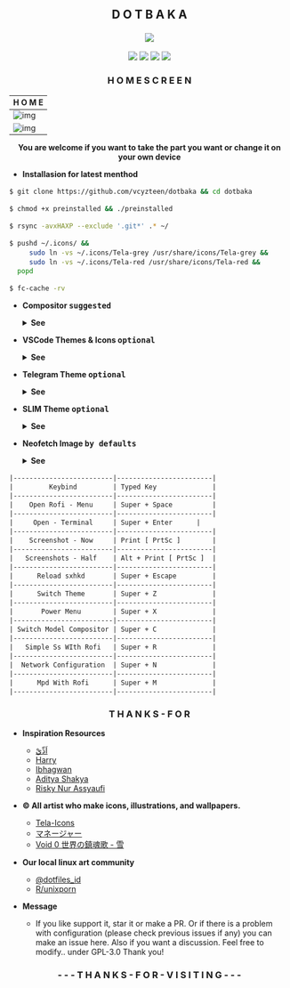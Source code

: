 <b><h2><p align="center">**D O T B A K A**</p></h2></b>

<p align="center"><img src="https://img.shields.io/github/downloads/vcyzteen/dotbaka/total?color=FFFFFF&style=for-the-badge">
<p align="center"><img src="https://badges.pufler.dev/visits/vcyzteen/dotbaka?style=for-the-badge&label=&color=ffffff&label=visiting" /> <img src="https://img.shields.io/github/repo-size/vcyzteen/dotbaka?style=for-the-badge&label=files&color=ffffff"/> <img src="https://img.shields.io/github/license/vcyzteen/dotbaka?style=for-the-badge&label=licenci&color=ffffff" />
<img src="https://img.shields.io/badge/MAINTAINED-YES-white?style=for-the-badge">
<h3><b><p align="center"> H O M E S C R E E N </p></b></h3>

| H O M E |
|-|
|![img](https://github.com/vcyzteen/dotbaka/blob/baka/preview/n1.png)|
|![img](https://github.com/vcyzteen/dotbaka/blob/baka/preview/home.png)|
     
<b><p align="center">You are welcome if you want to take the part you want or change it on your own device</p></b>

* **Installasion for latest menthod**

```sh
$ git clone https://github.com/vcyzteen/dotbaka && cd dotbaka
```
```sh
$ chmod +x preinstalled && ./preinstalled
```
```sh
$ rsync -avxHAXP --exclude '.git*' .* ~/
```
```sh
$ pushd ~/.icons/ &&
     sudo ln -vs ~/.icons/Tela-grey /usr/share/icons/Tela-grey &&
     sudo ln -vs ~/.icons/Tela-red /usr/share/icons/Tela-red &&
  popd
```
```sh
$ fc-cache -rv
```

- **Compositor <kbd>suggested</kbd>**
  <details>
  <summary><strong>See</strong></summary>

  * Instructions for building `picom-ibhagwan` on void linux using `xbps-src`:
    1. Setup the `void-packages` repo:

    ```sh
    $ git clone --depth=1 https://github.com/void-linux/void-packages
    $ cd void-packages
    $ ./xbps-src binary-bootstrap
    $ echo XBPS_ALLOW_RESTRICTED=yes >> etc/conf
    ```
    2. Download the template repo and copy into `srcpkgs`:

    ```sh
    $ git clone https://github.com/ibhagwan/picom-ibhagwan-template
    $ mv picom-ibhagwan-template ./srcpkgs/picom-ibhagwan
    ```
    3. Build & install the package:

    ```sh
    $ ./xbps-src pkg picom-ibhagwan
    $ sudo xbps-install --repository=hostdir/binpkgs picom-ibhagwan 
    ```
    **Note #1:** if you have `xtools` installed you can install the package by running `xi -f picom-ibhagwan` (instead of using `xbps-install`).

    **Note #2:** before installing the package make sure to remove all other `compton|picom` packages with `sudo xbps-remove picom && sudo xbps-remove compton`.
  
  * Picom For Artix [ Aur ] | ```yay -S picom-ibhagwan-git```

- **VSCode Themes & Icons <kbd>optional</kbd>**
  <details>
  <summary><strong>See</strong></summary>
    
    <p align="center"><img src="preview/vscode.png" alt="Atom&Material" align="center"/>
    </p>
    <p align="center"><img src="preview/vscode-light.png" alt="Atom&Material" align="center"/>
    </p>
    
    <p align="center"><a href="https://github.com/PKief/vscode-material-icon-theme" />I C O N - T H E M E </a> | <a href="https://github.com/akamud/vscode-theme-onedark" /> T H E M E - V S C O D E - D A R K </a> | <a href="https://github.com/akamud/vscode-theme-onelight" /> T H E M E - V S C O D E - L I G H T </a></p>

- **Telegram Theme <kbd>optional</kbd>**
  <details>
  <summary><strong>See</strong></summary>

  <p align="center"><img src="preview/telegram.png" alt="Telegram-Theme" align="center"/>

  <p align="center"><a href="https://github.com/vcyzteen/Telegram-theme" /> T E L E G R A M - T H E M E </a>

- **SLIM Theme <kbd>optional</kbd>**
  <details>
  <summary><strong>See</strong></summary>

  <p align="center"><img src="preview/slim.png" alt="SLIM-Theme" align="center"/>

  <p align="center"><a href="https://drive.google.com/drive/folders/1_Ktq9kGqDi0TNC8Q49AWpLo2HvWkPhnQ" /> S L I M - T H E M E </a>
  
  	* *<b>Installasion See <a href="https://wiki.archlinux.org/title/SLiM">Archwiki<a/></b>*

- **Neofetch Image <kbd>by defaults</kbd>**
  <details>
  <summary><strong>See</strong></summary>

  | Artix | Void | Devuan |
  |-|-|-|
  |![img](https://github.com/vcyzteen/dotbaka/blob/baka/preview/artix.png)|![img](https://github.com/vcyzteen/dotbaka/blob/baka/preview/void.png)|![img](https://github.com/vcyzteen/dotbaka/blob/baka/preview/devuan.png)|

  **All Image Neofetch © @vcyzteen**

```
|-------------------------|------------------------|
|         Keybind         | Typed Key              |
|-------------------------|------------------------|
|    Open Rofi - Menu     | Super + Space          |
|-------------------------|------------------------|
|     Open - Terminal     | Super + Enter	   |
|-------------------------|------------------------|
|    Screenshot - Now     | Print [ PrtSc ]        |
|-------------------------|------------------------|
|   Screenshots - Half    | Alt + Print [ PrtSc ]  |
|-------------------------|------------------------|
|      Reload sxhkd       | Super + Escape         |
|-------------------------|------------------------|
|      Switch Theme       | Super + Z	           |
|-------------------------|------------------------|
|       Power Menu        | Super + X              |
|-------------------------|------------------------|
| Switch Model Compositor | Super + C	           | 
|-------------------------|------------------------|
|   Simple Ss WIth Rofi   | Super + R              |
|-------------------------|------------------------|
|  Network Configuration  | Super + N              |
|-------------------------|------------------------|
|      Mpd With Rofi      | Super + M              |
|-------------------------|------------------------|
```
<h3><b><p align="center">T H A N K S - F O R</p></b></h3>

* **Inspiration Resources**
  * [اَدِّيْ](https://github.com/addy-dclxvi)
  * [Harry](https://github.com/owl4ce)
  * [Ibhagwan](https://github.com/ibhagwan)
  * [Aditya Shakya](https://github.com/adi1090x)
  * [Risky Nur Assyaufi](https://github.com/bandithijo)

* **© All artist who make icons, illustrations, and wallpapers.**

  * [Tela-Icons](https://github.com/vinceliuice/Tela-icon-theme)
  * [マネージャー](https://github.com/vcyzteen)
  * [Void 0 世界の鎮魂歌 - 雪](https://www.pixiv.net/member_illust.php?mode=medium&illust_id=89927268)

* **Our local linux art community**
  * [@dotfiles_id](https://t.me/dotfiles_id)
  * [R/unixporn](https://www.reddit.com/r/unixporn)

* **Message**
  * If you like support it, star it or make a PR. Or if there is a problem with configuration (please check previous issues if any) you can make an issue here. Also if you want a discussion.
   Feel free to modify.. under GPL-3.0
   Thank you!

<h3><b><p align="center">- - - T H A N K S - F O R - V I S I T I N G - - -</p></b></h3>
